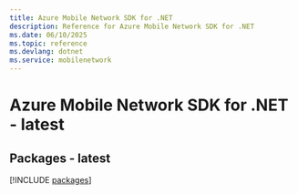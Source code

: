 ```yaml
---
title: Azure Mobile Network SDK for .NET
description: Reference for Azure Mobile Network SDK for .NET
ms.date: 06/10/2025
ms.topic: reference
ms.devlang: dotnet
ms.service: mobilenetwork
---
```

# Azure Mobile Network SDK for .NET - latest
## Packages - latest
[!INCLUDE [packages](mobile-network-index.md)]